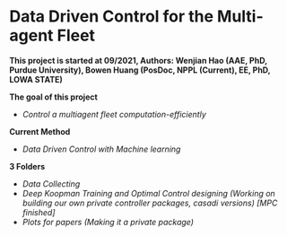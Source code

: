 # Data Driven Control for the Multi-agent Fleet

**This project is started at 09/2021, Authors: Wenjian Hao (AAE, PhD, Purdue University), Bowen Huang (PosDoc, NPPL (Current), EE, PhD, LOWA STATE)** <br />

__The goal of this project__ <br />
- *Control a multiagent fleet computation-efficiently*

__Current Method__<br />
- *Data Driven Control with Machine learning*<br />

__3 Folders__<br />
- *Data Collecting*<br />
- *Deep Koopman Training and Optimal Control designing (Working on building our own private controller packages, casadi versions) [MPC finished]*<br />
- *Plots for papers (Making it a private package)*<br />
